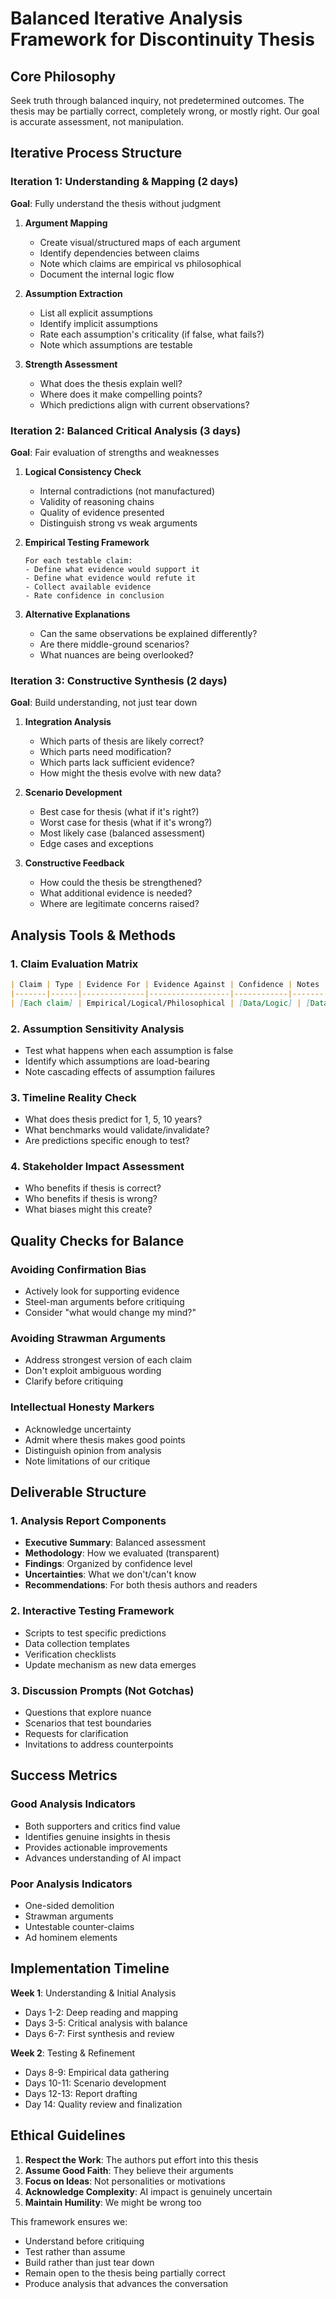 # Balanced Iterative Analysis Framework for Discontinuity Thesis

## Core Philosophy
Seek truth through balanced inquiry, not predetermined outcomes. The thesis may be partially correct, completely wrong, or mostly right. Our goal is accurate assessment, not manipulation.

## Iterative Process Structure

### Iteration 1: Understanding & Mapping (2 days)
**Goal**: Fully understand the thesis without judgment

1. **Argument Mapping**
   - Create visual/structured maps of each argument
   - Identify dependencies between claims
   - Note which claims are empirical vs philosophical
   - Document the internal logic flow

2. **Assumption Extraction**
   - List all explicit assumptions
   - Identify implicit assumptions
   - Rate each assumption's criticality (if false, what fails?)
   - Note which assumptions are testable

3. **Strength Assessment**
   - What does the thesis explain well?
   - Where does it make compelling points?
   - Which predictions align with current observations?

### Iteration 2: Balanced Critical Analysis (3 days)
**Goal**: Fair evaluation of strengths and weaknesses

1. **Logical Consistency Check**
   - Internal contradictions (not manufactured)
   - Validity of reasoning chains
   - Quality of evidence presented
   - Distinguish strong vs weak arguments

2. **Empirical Testing Framework**
   ```
   For each testable claim:
   - Define what evidence would support it
   - Define what evidence would refute it
   - Collect available evidence
   - Rate confidence in conclusion
   ```

3. **Alternative Explanations**
   - Can the same observations be explained differently?
   - Are there middle-ground scenarios?
   - What nuances are being overlooked?

### Iteration 3: Constructive Synthesis (2 days)
**Goal**: Build understanding, not just tear down

1. **Integration Analysis**
   - Which parts of thesis are likely correct?
   - Which parts need modification?
   - Which parts lack sufficient evidence?
   - How might the thesis evolve with new data?

2. **Scenario Development**
   - Best case for thesis (what if it's right?)
   - Worst case for thesis (what if it's wrong?)
   - Most likely case (balanced assessment)
   - Edge cases and exceptions

3. **Constructive Feedback**
   - How could the thesis be strengthened?
   - What additional evidence is needed?
   - Where are legitimate concerns raised?

## Analysis Tools & Methods

### 1. Claim Evaluation Matrix
```markdown
| Claim | Type | Evidence For | Evidence Against | Confidence | Notes |
|-------|------|--------------|------------------|------------|-------|
| [Each claim] | Empirical/Logical/Philosophical | [Data/Logic] | [Data/Logic] | High/Med/Low | [Context] |
```

### 2. Assumption Sensitivity Analysis
- Test what happens when each assumption is false
- Identify which assumptions are load-bearing
- Note cascading effects of assumption failures

### 3. Timeline Reality Check
- What does thesis predict for 1, 5, 10 years?
- What benchmarks would validate/invalidate?
- Are predictions specific enough to test?

### 4. Stakeholder Impact Assessment
- Who benefits if thesis is correct?
- Who benefits if thesis is wrong?
- What biases might this create?

## Quality Checks for Balance

### Avoiding Confirmation Bias
- Actively look for supporting evidence
- Steel-man arguments before critiquing
- Consider "what would change my mind?"

### Avoiding Strawman Arguments
- Address strongest version of each claim
- Don't exploit ambiguous wording
- Clarify before critiquing

### Intellectual Honesty Markers
- Acknowledge uncertainty
- Admit where thesis makes good points
- Distinguish opinion from analysis
- Note limitations of our critique

## Deliverable Structure

### 1. Analysis Report Components
- **Executive Summary**: Balanced assessment
- **Methodology**: How we evaluated (transparent)
- **Findings**: Organized by confidence level
- **Uncertainties**: What we don't/can't know
- **Recommendations**: For both thesis authors and readers

### 2. Interactive Testing Framework
- Scripts to test specific predictions
- Data collection templates
- Verification checklists
- Update mechanism as new data emerges

### 3. Discussion Prompts (Not Gotchas)
- Questions that explore nuance
- Scenarios that test boundaries
- Requests for clarification
- Invitations to address counterpoints

## Success Metrics

### Good Analysis Indicators
- Both supporters and critics find value
- Identifies genuine insights in thesis
- Provides actionable improvements
- Advances understanding of AI impact

### Poor Analysis Indicators
- One-sided demolition
- Strawman arguments
- Untestable counter-claims
- Ad hominem elements

## Implementation Timeline

**Week 1**: Understanding & Initial Analysis
- Days 1-2: Deep reading and mapping
- Days 3-5: Critical analysis with balance
- Days 6-7: First synthesis and review

**Week 2**: Testing & Refinement
- Days 8-9: Empirical data gathering
- Days 10-11: Scenario development
- Days 12-13: Report drafting
- Day 14: Quality review and finalization

## Ethical Guidelines

1. **Respect the Work**: The authors put effort into this thesis
2. **Assume Good Faith**: They believe their arguments
3. **Focus on Ideas**: Not personalities or motivations
4. **Acknowledge Complexity**: AI impact is genuinely uncertain
5. **Maintain Humility**: We might be wrong too

This framework ensures we:
- Understand before critiquing
- Test rather than assume
- Build rather than just tear down
- Remain open to the thesis being partially correct
- Produce analysis that advances the conversation